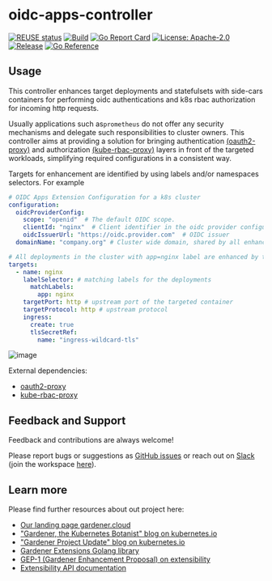 # oidc-apps-controller
[![REUSE status](https://api.reuse.software/badge/github.com/gardener/oidc-apps-controller)](https://api.reuse.software/info/github.com/gardener/oidc-apps-controller)
[![Build](https://github.com/gardener/oidc-apps-controller/actions/workflows/non-release.yaml/badge.svg)](https://github.com/gardener/oidc-apps-controller/actions/workflows/non-release.yaml)
[![Go Report Card](https://goreportcard.com/badge/github.com/gardener/oidc-apps-controller)](https://goreportcard.com/report/github.com/gardener/oidc-apps-controller)
[![License: Apache-2.0](https://img.shields.io/badge/License-Apache--2.0-blue.svg)](LICENSE) [![Release](https://img.shields.io/github/v/release/gardener/oidc-apps-controller.svg?style=flat)](https://github.com/gardener/oidc-apps-controller) [![Go Reference](https://pkg.go.dev/badge/github.com/gardener/oidc-apps-controller.svg)](https://pkg.go.dev/github.com/gardener/oidc-apps-controller)

## Usage

This controller enhances target deployments and statefulsets with side-cars containers for performing oidc authentications and k8s rbac authorization for incoming http requests.

Usually applications such as`prometheus` do not offer any security mechanisms and delegate such responsibilities to cluster owners. This controller aims at providing a solution for bringing authentication [(oauth2-proxy)](https://github.com/oauth2-proxy/oauth2-proxy) and authorization [(kube-rbac-proxy)](https://github.com/brancz/kube-rbac-proxy)
layers in front of the targeted workloads, simplifying required configurations in a consistent way.

Targets for enhancement are identified by using labels and/or namespaces selectors.
For example

```yaml
# OIDC Apps Extension Configuration for a k8s cluster
configuration:
  oidcProviderConfig:
    scope: "openid"  # The default OIDC scope.
    clientId: "nginx"  # Client identifier in the oidc provider configuration.
    oidcIssuerUrl: "https://oidc.provider.com"  # OIDC issuer
  domainName: "company.org" # Cluster wide domain, shared by all enhanced targets

# All deployments in the cluster with app=nginx label are enhanced by the oidc-app-controller
targets:
  - name: nginx
    labelSelector: # matching labels for the deployments
      matchLabels:
        app: nginx
    targetPort: http # upstream port of the targeted container
    targetProtocol: http # upstream protocol
    ingress:
      create: true
      tlsSecretRef:
        name: "ingress-wildcard-tls"
```

![image](images/oauth2-rbac-proxy.png)

External dependencies:

- [oauth2-proxy](https://github.com/oauth2-proxy/oauth2-proxy)
- [kube-rbac-proxy](https://github.com/brancz/kube-rbac-proxy)

## Feedback and Support

Feedback and contributions are always welcome!

Please report bugs or suggestions as [GitHub issues](https://github.com/gardener/oidc-apps-controller/issues) or reach out on [Slack](https://gardener-cloud.slack.com/) (join the workspace [here](https://gardener.cloud/community/community-bio/)).

## Learn more

Please find further resources about out project here:

* [Our landing page gardener.cloud](https://gardener.cloud/)
* ["Gardener, the Kubernetes Botanist" blog on kubernetes.io](https://kubernetes.io/blog/2018/05/17/gardener/)
* ["Gardener Project Update" blog on kubernetes.io](https://kubernetes.io/blog/2019/12/02/gardener-project-update/)
* [Gardener Extensions Golang library](https://godoc.org/github.com/gardener/gardener/extensions/pkg)
* [GEP-1 (Gardener Enhancement Proposal) on extensibility](https://github.com/gardener/gardener/blob/master/docs/proposals/01-extensibility.md)
* [Extensibility API documentation](https://github.com/gardener/gardener/tree/master/docs/extensions)
